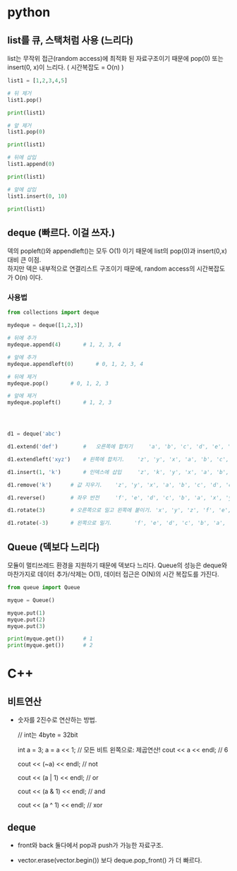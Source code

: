 # python

## list를 큐, 스택처럼 사용 (느리다)
list는 무작위 접근(random access)에 최적화 된 자료구조이기 때문에 pop(0) 또는 insert(0, x)이 느리다. ( 시간복잡도 = O(n) )
```python
list1 = [1,2,3,4,5]

# 뒤 제거
list1.pop()

print(list1)

# 앞 제거
list1.pop(0)

print(list1)

# 뒤에 삽입
list1.append(0)

print(list1)

# 앞에 삽입
list1.insert(0, 10)

print(list1)

```

## deque (빠르다. 이걸 쓰자.)

덱의 popleft()와 appendleft()는 모두 O(1) 이기 때문에 list의 pop(0)과 insert(0,x) 대비 큰 이점.   
하지만 덱은 내부적으로 연결리스트 구조이기 때문에, random access의 시간복잡도가 O(n) 이다.

### 사용법 

```python
from collections import deque

mydeque = deque([1,2,3])

# 뒤에 추가
mydeque.append(4)       # 1, 2, 3, 4

# 앞에 추가
mydeque.appendleft(0)       # 0, 1, 2, 3, 4

# 뒤에 제거
mydeque.pop()       # 0, 1, 2, 3

# 앞에 제거
mydeque.popleft()       # 1, 2, 3




d1 = deque('abc')

d1.extend('def')        #   오른쪽에 합치기     'a', 'b', 'c', 'd', 'e', 'f'

d1.extendleft('xyz')    # 왼쪽에 합치기.    'z', 'y', 'x', 'a', 'b', 'c', 'd', 'e', 'f'

d1.insert(1, 'k')       # 인덱스에 삽입     'z', 'k', 'y', 'x', 'a', 'b', 'c', 'd', 'e', 'f

d1.remove('k')      # 값 지우기.    'z', 'y', 'x', 'a', 'b', 'c', 'd', 'e', 'f'

d1.reverse()        # 좌우 반전     'f', 'e', 'd', 'c', 'b', 'a', 'x', 'y', 'z'

d1.rotate(3)        # 오른쪽으로 밀고 왼쪽에 붙이기. 'x', 'y', 'z', 'f', 'e', 'd', 'c', 'b', 'a

d1.rotate(-3)       # 왼쪽으로 밀기.       'f', 'e', 'd', 'c', 'b', 'a', 'x', 'y', 'z

```

## Queue (덱보다 느리다)
모듈이 멀티쓰레드 환경을 지원하기 때문에 덱보다 느리다.
Queue의 성능은 deque와 마찬가지로 데이터 추가/삭제는 O(1), 데이터 접근은 O(N)의 시간 복잡도를 가진다.

```python
from queue import Queue

myque = Queue()

myque.put(1)
myque.put(2)
myque.put(3)

print(myque.get())      # 1
print(myque.get())      # 2
```

# C++

## 비트연산

-   숫자를 2진수로 연산하는 방법.

    // int는 4byte = 32bit

    int a = 3;
    a = a << 1; // 모든 비트 왼쪽으로: 제곱연산!
    cout << a << endl; // 6

    cout << (~a) << endl; // not

    cout << (a | 1) << endl; // or

    cout << (a & 1) << endl; // and

    cout << (a ^ 1) << endl; // xor

## deque

-   front와 back 둘다에서 pop과 push가 가능한 자료구조.

-   vector.erase(vector.begin()) 보다 deque.pop_front() 가 더 빠르다.
